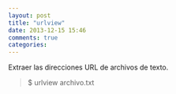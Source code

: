 ```yaml
---
layout: post
title: "urlview"
date: 2013-12-15 15:46
comments: true
categories: 
---
```

Extraer las direcciones URL de archivos de texto.

>$ urlview archivo.txt

